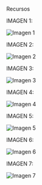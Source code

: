 Recursos

IMAGEN 1:

![Imagen 1](https://github.com/user-attachments/assets/5650fd6d-401d-41ea-bc34-404e968f65fd)

IMAGEN 2:

![Imagen 2](https://github.com/user-attachments/assets/a25d9176-f953-4cc3-b9f2-675540b08220)

IMAGEN 3:

![Imagen 3](https://github.com/user-attachments/assets/9d147312-e523-45eb-bfc5-42f640a671c0)

IMAGEN 4:

![Imagen 4](https://github.com/user-attachments/assets/cc623d1f-ce74-44d3-8cbb-ff2c5d872101)

IMAGEN 5:

![Imagen 5](https://github.com/user-attachments/assets/c95f814f-336e-4d41-b933-af1c96c48c43)

IMAGEN 6:

![Imagen 6](https://github.com/user-attachments/assets/5d0d247c-ff4c-43dc-9626-cabd9ef064d4)

IMAGEN 7:

![Imagen 7](https://github.com/user-attachments/assets/6535164f-f78c-414d-a6ef-fb0038e654c3)

